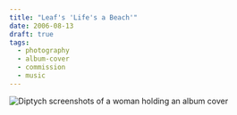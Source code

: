 ```yaml
---
title: "Leaf's 'Life's a Beach'"
date: 2006-08-13
draft: true
tags:
  - photography
  - album-cover
  - commission
  - music
---
```


![Diptych screenshots of a woman holding an album cover](https://res.cloudinary.com/dbi2zounq/image/upload/v1714045241/2006-08-13_jc4v77.jpg)
